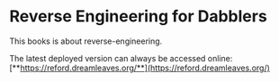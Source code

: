 # Reverse Engineering for Dabblers

This books is about reverse-engineering.

The latest deployed version can always be accessed online: [**https://reford.dreamleaves.org/**](https://reford.dreamleaves.org/)

